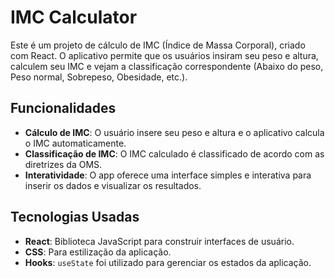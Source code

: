 # IMC Calculator

Este é um projeto de cálculo de IMC (Índice de Massa Corporal), criado com React. O aplicativo permite que os usuários insiram seu peso e altura, calculem seu IMC e vejam a classificação correspondente (Abaixo do peso, Peso normal, Sobrepeso, Obesidade, etc.).

## Funcionalidades

- **Cálculo de IMC**: O usuário insere seu peso e altura e o aplicativo calcula o IMC automaticamente.
- **Classificação de IMC**: O IMC calculado é classificado de acordo com as diretrizes da OMS.
- **Interatividade**: O app oferece uma interface simples e interativa para inserir os dados e visualizar os resultados.

## Tecnologias Usadas

- **React**: Biblioteca JavaScript para construir interfaces de usuário.
- **CSS**: Para estilização da aplicação.
- **Hooks**: `useState` foi utilizado para gerenciar os estados da aplicação.

